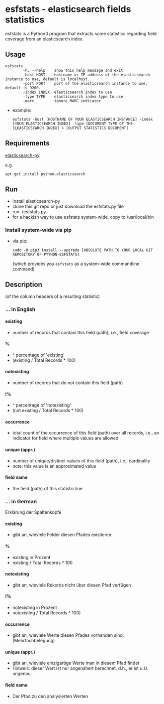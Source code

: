 # esfstats - elasticsearch fields statistics

esfstats is a Python3 program that extracts some statistics regarding field coverage from an elasticsearch index.

## Usage

```
esfstats
        -h, --help    show this help message and exit
        -host HOST    hostname or IP address of the elasticsearch instance to use, default is localhost.
        -port PORT    port of the elasticsearch instance to use, default is 9200.
        -index INDEX  elasticsearch index to use
        -type TYPE    elasticsearch index type to use
        -marc         ignore MARC indicator
```

* example:
    ```
    esfstats -host [HOSTNAME OF YOUR ELASTICSEARCH INSTANCE] -index [YOUR ELASTICSEARCH INDEX] -type [DOCUMENT TYPE OF THE ELEASTICSEARCH INDEX] > [OUTPUT STATISTICS DOCUMENT]
    ```

## Requirements

[elasticsearch-py](http://elasticsearch-py.rtfd.org/)

e.g.
```
apt-get install python-elasticsearch
```

## Run

* install elasticsearch-py
* clone this git repo or just download the esfstats.py file
* run ./esfstats.py
* for a hackish way to use esfstats system-wide, copy to /usr/local/bin

### Install system-wide via pip

* via pip:
    ```
    sudo -H pip3 install --upgrade [ABSOLUTE PATH TO YOUR LOCAL GIT REPOSITORY OF PYTHON-ESFSTATS]
    ```
    (which provides you ```esfstats``` as a system-wide commandline command)

## Description

(of the column headers of a resulting statistic)

### ... in English

#### existing
* number of records that contain this field (path), i.e., field coverage

#### %
* ^ percentage of 'existing'
* (existing / Total Records * 100)

#### notexisting
* number of records that do not contain this field (path)

#### !%
* ^ percentage of 'notexisting'
* (not existing / Total Records * 100)

#### occurrence
* total count of the occurrence of this field (path) over all records, i.e., an indicator for field where multiple values are allowed

#### unique (appr.)
* number of unique/distinct values of this field (path), i.e., cardinality
* note: this value is an approximated value

#### field name
* the field (path) of this statistic line

### ... in German

Erklärung der Spaltenköpfe

#### existing
* gibt an, wieviele Felder diesen Pfades existieren.

#### %
* existing in Prozent
* existing / Total Records * 100

#### notexisting
* gibt an, wieviele Rekords nicht über diesen Pfad verfügen

#### !%
* notexisting in Prozent
* notexisting / Total Records * 100)

#### occurrence
* gibt an, wieviele Werte diesen Pfades vorhanden sind. (Mehrfachbelegung)

#### unique (appr.)
* gibt an, wieviele einzigartige Werte man in diesem Pfad findet
* Hinweis: dieser Wert ist nur angenähert berechnet, d.h., er ist u.U. ungenau

#### field name
* Der Pfad zu den analysierten Werten


